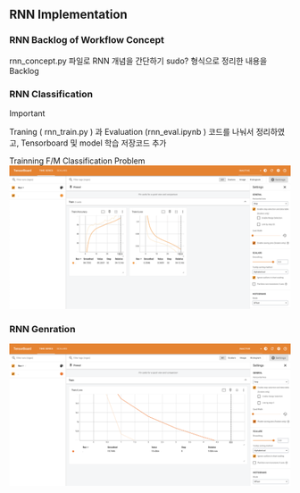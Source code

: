 

## RNN Implementation

### RNN Backlog of Workflow Concept

rnn_concept.py 파일로 RNN 개념을 간단하기 sudo? 형식으로 정리한 내용을 Backlog

### RNN Classification

>[!IMPORTANT]
> Traning ( rnn_train.py ) 과 Evaluation (rnn_eval.ipynb ) 코드를 나눠서 정리하였고, Tensorboard 및 model 학습 저장코드 추가 

Trainning F/M Classification Problem
![Tensorboard to train paramters of gender classification according to name ](./imgs/tensorboard_train_to_classifiacation.png)

### RNN Genration

![Tensorboard to train paramters of name generation according to name ](./imgs/tensorboard_train_to_generate_name.png)